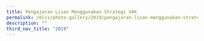 ```yaml
---
title: Pengajaran Lisan Menggunakan Strategi VAK
permalink: /mlcs/photo-gallery/2019/pengajaran-lisan-menggunakan-strategi-vak/
description: ""
third_nav_title: "2019"
---
```

